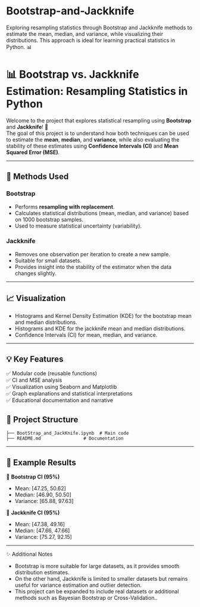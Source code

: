 # Bootstrap-and-Jackknife
Exploring resampling statistics through Bootstrap and Jackknife methods to estimate the mean, median, and variance, while visualizing their distributions. This approach is ideal for learning practical statistics in Python. 📊

# 📊 Bootstrap vs. Jackknife Estimation: Resampling Statistics in Python

Welcome to the project that explores statistical resampling using **Bootstrap** and **Jackknife**! 🎯  
The goal of this project is to understand how both techniques can be used to estimate the **mean**, **median**, and **variance**, while also evaluating the stability of these estimates using **Confidence Intervals (CI)** and **Mean Squared Error (MSE)**.

---

## 🧠 Methods Used

### Bootstrap
- Performs **resampling with replacement**.
- Calculates statistical distributions (mean, median, and variance) based on 1000 bootstrap samples.
- Used to measure statistical uncertainty (variability).

### Jackknife
- Removes one observation per iteration to create a new sample.
- Suitable for small datasets.
- Provides insight into the stability of the estimator when the data changes slightly.

---

## 📈 Visualization

- Histograms and Kernel Density Estimation (KDE) for the bootstrap mean and median distributions.
- Histograms and KDE for the jackknife mean and median distributions.
- Confidence Intervals (CI) for mean, median, and variance.

---

## 💡 Key Features

✅ Modular code (reusable functions)  
✅ CI and MSE analysis  
✅ Visualization using Seaborn and Matplotlib  
✅ Graph explanations and statistical interpretations  
✅ Educational documentation and narrative  

## 📁 Project Structure
```
├── BootStrap_and_JackKnife.ipynb  # Main code
├── README.md                # Documentation
```

---

## 🧪 Example Results

🎯 **Bootstrap CI (95%)**  
- Mean: [47.25, 50.62]  
- Median: [46.90, 50.50]  
- Variance: [65.88, 97.63]

🎯 **Jackknife CI (95%)**  
- Mean: [47.38, 49.16]  
- Median: [47.66, 47.66]  
- Variance: [75.27, 92.15]

---

✨ Additional Notes  
* Bootstrap is more suitable for large datasets, as it provides smooth distribution estimates.
* On the other hand, Jackknife is limited to smaller datasets but remains useful for variance estimation and outlier detection.
* This project can be expanded to include real datasets or additional methods such as Bayesian Bootstrap or Cross-Validation..
